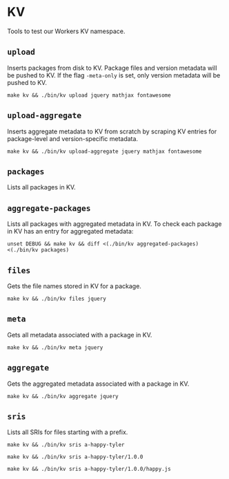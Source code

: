 # KV

Tools to test our Workers KV namespace.

## `upload`

Inserts packages from disk to KV. Package files and version metadata will be pushed to KV.
If the flag `-meta-only` is set, only version metadata will be pushed to KV.

```
make kv && ./bin/kv upload jquery mathjax fontawesome
```

## `upload-aggregate`

Inserts aggregate metadata to KV from scratch by scraping KV entries for package-level and version-specific metadata.

```
make kv && ./bin/kv upload-aggregate jquery mathjax fontawesome
```

## `packages`

Lists all packages in KV.

## `aggregate-packages`

Lists all packages with aggregated metadata in KV. To check each package in KV has an entry for aggregated metadata:

```
unset DEBUG && make kv && diff <(./bin/kv aggregated-packages) <(./bin/kv packages)
```

## `files`

Gets the file names stored in KV for a package.

```
make kv && ./bin/kv files jquery
```

## `meta`

Gets all metadata associated with a package in KV.

```
make kv && ./bin/kv meta jquery
```

## `aggregate`

Gets the aggregated metadata associated with a package in KV.

```
make kv && ./bin/kv aggregate jquery
```

## `sris`

Lists all SRIs for files starting with a prefix.

```
make kv && ./bin/kv sris a-happy-tyler
```

```
make kv && ./bin/kv sris a-happy-tyler/1.0.0
```

```
make kv && ./bin/kv sris a-happy-tyler/1.0.0/happy.js
```
